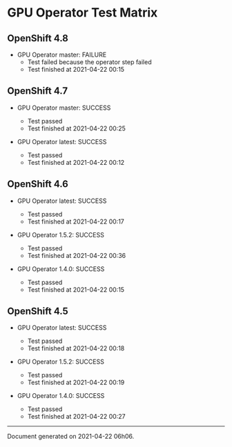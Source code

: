 
GPU Operator Test Matrix
========================

OpenShift 4.8
-------------

* GPU Operator master: FAILURE
  - Test failed because the operator step failed
  - Test finished at 2021-04-22 00:15

OpenShift 4.7
-------------

* GPU Operator master: SUCCESS
  - Test passed
  - Test finished at 2021-04-22 00:25

* GPU Operator latest: SUCCESS
  - Test passed
  - Test finished at 2021-04-22 00:12

OpenShift 4.6
-------------

* GPU Operator latest: SUCCESS
  - Test passed
  - Test finished at 2021-04-22 00:17

* GPU Operator 1.5.2: SUCCESS
  - Test passed
  - Test finished at 2021-04-22 00:36

* GPU Operator 1.4.0: SUCCESS
  - Test passed
  - Test finished at 2021-04-22 00:15

OpenShift 4.5
-------------

* GPU Operator latest: SUCCESS
  - Test passed
  - Test finished at 2021-04-22 00:18

* GPU Operator 1.5.2: SUCCESS
  - Test passed
  - Test finished at 2021-04-22 00:19

* GPU Operator 1.4.0: SUCCESS
  - Test passed
  - Test finished at 2021-04-22 00:27


---
Document generated on 2021-04-22 06h06.
